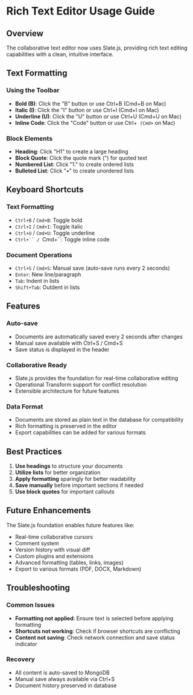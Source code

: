 # Rich Text Editor Usage Guide

## Overview
The collaborative text editor now uses Slate.js, providing rich text editing capabilities with a clean, intuitive interface.

## Text Formatting

### Using the Toolbar
- **Bold (B)**: Click the "B" button or use Ctrl+B (Cmd+B on Mac)
- **Italic (I)**: Click the "I" button or use Ctrl+I (Cmd+I on Mac)  
- **Underline (U)**: Click the "U" button or use Ctrl+U (Cmd+U on Mac)
- **Inline Code**: Click the "Code" button or use Ctrl+` (Cmd+` on Mac)

### Block Elements
- **Heading**: Click "H1" to create a large heading
- **Block Quote**: Click the quote mark (") for quoted text
- **Numbered List**: Click "1." to create ordered lists
- **Bulleted List**: Click "•" to create unordered lists

## Keyboard Shortcuts

### Text Formatting
- `Ctrl+B` / `Cmd+B`: Toggle bold
- `Ctrl+I` / `Cmd+I`: Toggle italic
- `Ctrl+U` / `Cmd+U`: Toggle underline
- `Ctrl+`` / `Cmd+``: Toggle inline code

### Document Operations
- `Ctrl+S` / `Cmd+S`: Manual save (auto-save runs every 2 seconds)
- `Enter`: New line/paragraph
- `Tab`: Indent in lists
- `Shift+Tab`: Outdent in lists

## Features

### Auto-save
- Documents are automatically saved every 2 seconds after changes
- Manual save available with Ctrl+S / Cmd+S
- Save status is displayed in the header

### Collaborative Ready
- Slate.js provides the foundation for real-time collaborative editing
- Operational Transform support for conflict resolution
- Extensible architecture for future features

### Data Format
- Documents are stored as plain text in the database for compatibility
- Rich formatting is preserved in the editor
- Export capabilities can be added for various formats

## Best Practices

1. **Use headings** to structure your documents
2. **Utilize lists** for better organization
3. **Apply formatting** sparingly for better readability
4. **Save manually** before important sections if needed
5. **Use block quotes** for important callouts

## Future Enhancements

The Slate.js foundation enables future features like:
- Real-time collaborative cursors
- Comment system
- Version history with visual diff
- Custom plugins and extensions
- Advanced formatting (tables, links, images)
- Export to various formats (PDF, DOCX, Markdown)

## Troubleshooting

### Common Issues
- **Formatting not applied**: Ensure text is selected before applying formatting
- **Shortcuts not working**: Check if browser shortcuts are conflicting
- **Content not saving**: Check network connection and save status indicator

### Recovery
- All content is auto-saved to MongoDB
- Manual save always available via Ctrl+S
- Document history preserved in database
